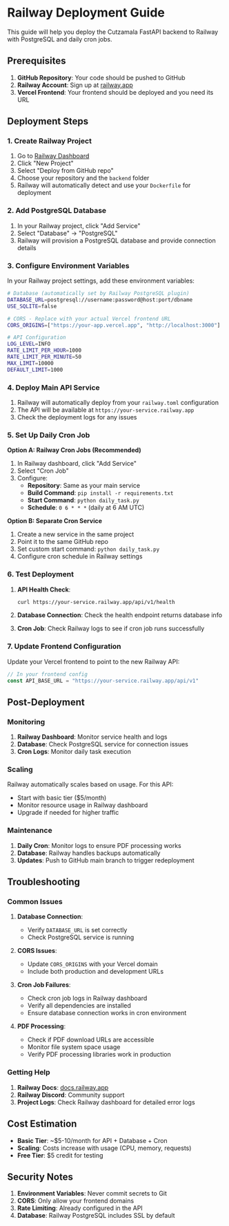 # Railway Deployment Guide

This guide will help you deploy the Cutzamala FastAPI backend to Railway with PostgreSQL and daily cron jobs.

## Prerequisites

1. **GitHub Repository**: Your code should be pushed to GitHub
2. **Railway Account**: Sign up at [railway.app](https://railway.app)
3. **Vercel Frontend**: Your frontend should be deployed and you need its URL

## Deployment Steps

### 1. Create Railway Project

1. Go to [Railway Dashboard](https://railway.app/dashboard)
2. Click "New Project"
3. Select "Deploy from GitHub repo"
4. Choose your repository and the `backend` folder
5. Railway will automatically detect and use your `Dockerfile` for deployment

### 2. Add PostgreSQL Database

1. In your Railway project, click "Add Service"
2. Select "Database" → "PostgreSQL"
3. Railway will provision a PostgreSQL database and provide connection details

### 3. Configure Environment Variables

In your Railway project settings, add these environment variables:

```bash
# Database (automatically set by Railway PostgreSQL plugin)
DATABASE_URL=postgresql://username:password@host:port/dbname
USE_SQLITE=false

# CORS - Replace with your actual Vercel frontend URL
CORS_ORIGINS=["https://your-app.vercel.app", "http://localhost:3000"]

# API Configuration
LOG_LEVEL=INFO
RATE_LIMIT_PER_HOUR=1000
RATE_LIMIT_PER_MINUTE=50
MAX_LIMIT=10000
DEFAULT_LIMIT=1000
```

### 4. Deploy Main API Service

1. Railway will automatically deploy from your `railway.toml` configuration
2. The API will be available at `https://your-service.railway.app`
3. Check the deployment logs for any issues

### 5. Set Up Daily Cron Job

**Option A: Railway Cron Jobs (Recommended)**

1. In Railway dashboard, click "Add Service"
2. Select "Cron Job"
3. Configure:
   - **Repository**: Same as your main service
   - **Build Command**: `pip install -r requirements.txt`
   - **Start Command**: `python daily_task.py`
   - **Schedule**: `0 6 * * *` (daily at 6 AM UTC)

**Option B: Separate Cron Service**

1. Create a new service in the same project
2. Point it to the same GitHub repo
3. Set custom start command: `python daily_task.py`
4. Configure cron schedule in Railway settings

### 6. Test Deployment

1. **API Health Check**: 
   ```bash
   curl https://your-service.railway.app/api/v1/health
   ```

2. **Database Connection**: Check the health endpoint returns database info

3. **Cron Job**: Check Railway logs to see if cron job runs successfully

### 7. Update Frontend Configuration

Update your Vercel frontend to point to the new Railway API:

```typescript
// In your frontend config
const API_BASE_URL = "https://your-service.railway.app/api/v1"
```

## Post-Deployment

### Monitoring

1. **Railway Dashboard**: Monitor service health and logs
2. **Database**: Check PostgreSQL service for connection issues
3. **Cron Logs**: Monitor daily task execution

### Scaling

Railway automatically scales based on usage. For this API:
- Start with basic tier ($5/month)
- Monitor resource usage in Railway dashboard
- Upgrade if needed for higher traffic

### Maintenance

1. **Daily Cron**: Monitor logs to ensure PDF processing works
2. **Database**: Railway handles backups automatically
3. **Updates**: Push to GitHub main branch to trigger redeployment

## Troubleshooting

### Common Issues

1. **Database Connection**: 
   - Verify `DATABASE_URL` is set correctly
   - Check PostgreSQL service is running

2. **CORS Issues**:
   - Update `CORS_ORIGINS` with your Vercel domain
   - Include both production and development URLs

3. **Cron Job Failures**:
   - Check cron job logs in Railway dashboard
   - Verify all dependencies are installed
   - Ensure database connection works in cron environment

4. **PDF Processing**:
   - Check if PDF download URLs are accessible
   - Monitor file system space usage
   - Verify PDF processing libraries work in production

### Getting Help

1. **Railway Docs**: [docs.railway.app](https://docs.railway.app)
2. **Railway Discord**: Community support
3. **Project Logs**: Check Railway dashboard for detailed error logs

## Cost Estimation

- **Basic Tier**: ~$5-10/month for API + Database + Cron
- **Scaling**: Costs increase with usage (CPU, memory, requests)
- **Free Tier**: $5 credit for testing

## Security Notes

1. **Environment Variables**: Never commit secrets to Git
2. **CORS**: Only allow your frontend domains
3. **Rate Limiting**: Already configured in the API
4. **Database**: Railway PostgreSQL includes SSL by default